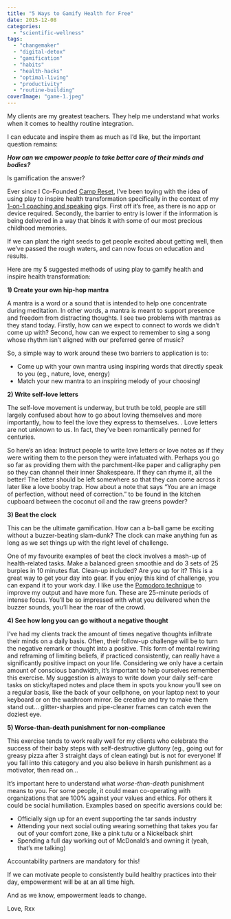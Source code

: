 ```yaml
---
title: "5 Ways to Gamify Health for Free"
date: 2015-12-08
categories: 
  - "scientific-wellness"
tags: 
  - "changemaker"
  - "digital-detox"
  - "gamification"
  - "habits"
  - "health-hacks"
  - "optimal-living"
  - "productivity"
  - "routine-building"
coverImage: "game-1.jpeg"
---
```


My clients are my greatest teachers. They help me understand what works when it comes to healthy routine integration.

I can educate and inspire them as much as I’d like, but the important question remains:

**_How can we empower people to take better care of their minds and bodies?_**

Is gamification the answer?

Ever since I Co-Founded [Camp Reset](campreset.ca), I’ve been toying with the idea of using play to inspire health transformation specifically in the context of my [1-on-1 coaching and speaking](livingrhea.com/work/) gigs. First off it’s free, as there is no app or device required. Secondly, the barrier to entry is lower if the information is being delivered in a way that binds it with some of our most precious childhood memories.

If we can plant the right seeds to get people excited about getting well, then we’ve passed the rough waters, and can now focus on education and results.

Here are my 5 suggested methods of using play to gamify health and inspire health transformation:

**1) Create your own hip-hop mantra**

A mantra is a word or a sound that is intended to help one concentrate during meditation. In other words, a mantra is meant to support presence and freedom from distracting thoughts. I see two problems with mantras as they stand today. Firstly, how can we expect to connect to words we didn’t come up with? Second, how can we expect to remember to sing a song whose rhythm isn’t aligned with our preferred genre of music?

So, a simple way to work around these two barriers to application is to:

- Come up with your own mantra using inspiring words that directly speak to you (eg., nature, love, energy)
- Match your new mantra to an inspiring melody of your choosing!

**2) Write self-love letters**

The self-love movement is underway, but truth be told, people are still largely confused about how to go about loving themselves and more importantly, how to feel the love they express to themselves. <Insert love letter here>. Love letters are not unknown to us. In fact, they’ve been romantically penned for centuries.

So here’s an idea: Instruct people to write love letters or love notes as if they were writing them to the person they were infatuated with. Perhaps you go so far as providing them with the parchment-like paper and calligraphy pen so they can channel their inner Shakespeare. If they can rhyme it, all the better! The letter should be left somewhere so that they can come across it later like a love booby trap. How about a note that says “You are an image of perfection, without need of correction.” to be found in the kitchen cupboard between the coconut oil and the raw greens powder?

**3) Beat the clock**

This can be the ultimate gamification. How can a b-ball game be exciting without a buzzer-beating slam-dunk? The clock can make anything fun as long as we set things up with the right level of challenge.

One of my favourite examples of beat the clock involves a mash-up of health-related tasks. Make a balanced green smoothie and do 3 sets of 25 burpies in 10 minutes flat. Clean-up included? Are you up for it? This is a great way to get your day into gear. If you enjoy this kind of challenge, you can expand it to your work day. I like use the [Pomodoro technique](http://www.lifehack.org/articles/productivity/the-pomodoro-technique-is-it-right-for-you.html) to improve my output and have more fun. These are 25-minute periods of intense focus. You’ll be so impressed with what you delivered when the buzzer sounds, you’ll hear the roar of the crowd.

**4) See how long you can go without a negative thought**

I’ve had my clients track the amount of times negative thoughts infiltrate their minds on a daily basis. Often, their follow-up challenge will be to turn the negative remark or thought into a positive. This form of mental rewiring and reframing of limiting beliefs, if practiced consistently, can really have a significantly positive impact on your life. Considering we only have a certain amount of conscious bandwidth, it’s important to help ourselves remember this exercise. My suggestion is always to write down your daily self-care tasks on sticky/taped notes and place them in spots you know you’ll see on a regular basis, like the back of your cellphone, on your laptop next to your keyboard or on the washroom mirror. Be creative and try to make them stand out… glitter-sharpies and pipe-cleaner frames can catch even the doziest eye.

**5) Worse-than-death punishment for non-compliance**

This exercise tends to work really well for my clients who celebrate the success of their baby steps with self-destructive gluttony (eg., going out for greasy pizza after 3 straight days of clean eating) but is not for everyone! If you fall into this category and you also believe in harsh punishment as a motivator, then read on…

It’s important here to understand what _worse-than-death_ punishment means to you. For some people, it could mean co-operating with organizations that are 100% against your values and ethics. For others it could be social humiliation. Examples based on specific aversions could be:

- Officially sign up for an event supporting the tar sands industry
- Attending your next social outing wearing something that takes you far out of your comfort zone, like a pink tutu or a Nickelback shirt
- Spending a full day working out of McDonald’s and owning it (yeah, that’s me talking)

Accountability partners are mandatory for this!

If we can motivate people to consistently build healthy practices into their day, empowerment will be at an all time high.

And as we know, empowerment leads to change.

Love, Rxx
